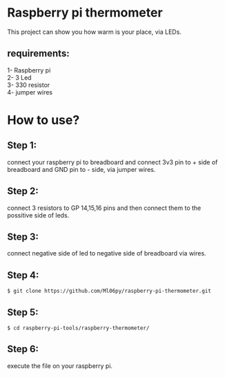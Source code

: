 # Raspberry pi thermometer
This project can show you how warm is your place, via LEDs.
## requirements:
1- Raspberry pi <br>
2- 3 Led  <br>
3- 330 resistor  <br>
4- jumper wires <br>

# How to use?
## Step 1:
<p>connect your raspberry pi to breadboard and connect 3v3 pin to + side of breadboard  and GND pin to - side, via jumper wires.</p>

## Step 2:
<p>connect 3 resistors to GP 14,15,16 pins and then connect them to the possitive side of leds.</p>

## Step 3:
<p>connect negative side of led to negative side of breadboard via wires.</p>

## Step 4:
```
$ git clone https://github.com/Ml06py/raspberry-pi-thermometer.git
```

## Step 5:
```
$ cd raspberry-pi-tools/raspberry-thermometer/
```

## Step 6:
execute the file on your raspberry pi.
